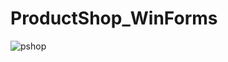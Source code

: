 # ProductShop_WinForms

![pshop](https://github.com/ohorodnichuk17/ProductShop_WinForms/assets/101930820/77c4c4c0-60dd-40a4-954a-5f0f625a749f)
